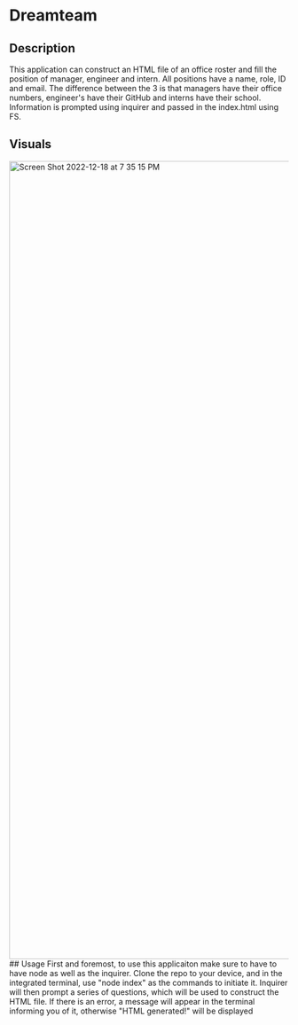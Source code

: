 # Dreamteam
## Description 
This application can construct an HTML file of an office roster and fill the position of manager, engineer and intern. All positions have a name, role, ID and email. The difference between the 3 is that managers have their office numbers, engineer's have their GitHub and interns have their school. Information is prompted using inquirer and passed in the index.html using FS.
## Visuals
<img width="1440" alt="Screen Shot 2022-12-18 at 7 35 15 PM" src="https://user-images.githubusercontent.com/109449569/208327915-3de80f1c-63ee-4b55-9215-1421dba9a865.png">
## Usage
First and foremost, to use this applicaiton make sure to have to have node as well as the inquirer. Clone the repo to your device, and in the integrated terminal, use "node index" as the commands to initiate it. Inquirer will then prompt a series of questions, which will be used to construct the HTML file. If there is an error, a message will appear in the terminal informing you of it, otherwise "HTML generated!" will be displayed 

